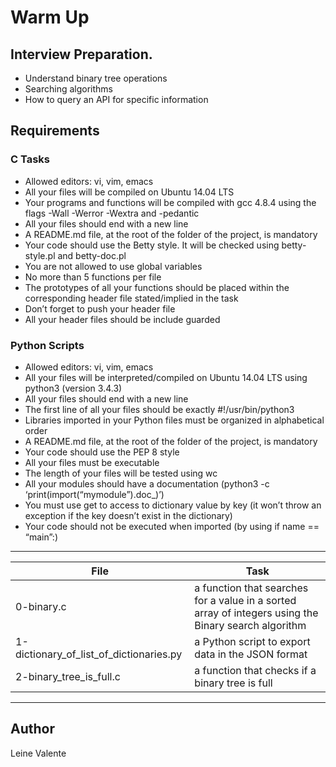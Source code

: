 # Warm Up

## Interview Preparation.

 * Understand binary tree operations
 * Searching algorithms
 * How to query an API for specific information

## Requirements

### C Tasks

 * Allowed editors: vi, vim, emacs
 * All your files will be compiled on Ubuntu 14.04 LTS
 * Your programs and functions will be compiled with gcc 4.8.4 using the flags -Wall -Werror -Wextra and -pedantic
 * All your files should end with a new line
 * A README.md file, at the root of the folder of the project, is mandatory
 * Your code should use the Betty style. It will be checked using betty-style.pl and betty-doc.pl
 * You are not allowed to use global variables
 * No more than 5 functions per file
 * The prototypes of all your functions should be placed within the corresponding header file stated/implied in the task
 * Don’t forget to push your header file
 * All your header files should be include guarded

### Python Scripts

 * Allowed editors: vi, vim, emacs
 * All your files will be interpreted/compiled on Ubuntu 14.04 LTS using python3 (version 3.4.3)
 * All your files should end with a new line
 * The first line of all your files should be exactly #!/usr/bin/python3
 * Libraries imported in your Python files must be organized in alphabetical order
 * A README.md file, at the root of the folder of the project, is mandatory
 * Your code should use the PEP 8 style
 * All your files must be executable
 * The length of your files will be tested using wc
 * All your modules should have a documentation (python3 -c ‘print(import(“mymodule”).doc_)’)
 * You must use get to access to dictionary value by key (it won’t throw an exception if the key doesn’t exist in the dictionary)
 * Your code should not be executed when imported (by using if name == “main”:)

---
File|Task
---|---
0-binary.c | a function that searches for a value in a sorted array of integers using the Binary search algorithm
1-dictionary_of_list_of_dictionaries.py | a Python script to export data in the JSON format
2-binary_tree_is_full.c | a function that checks if a binary tree is full

---

## Author
Leine Valente
